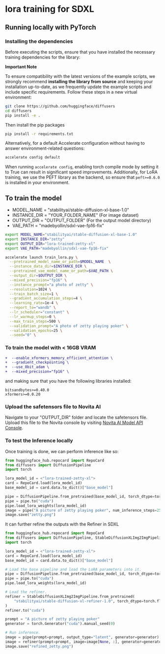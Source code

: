# lora training for SDXL

## Running locally with PyTorch

### Installing the dependencies

Before executing the scripts, ensure that you have installed the necessary training dependencies for the library:

**Important Note**

To ensure compatibility with the latest versions of the example scripts, we strongly recommend **installing the library from source** and keeping your installation up-to-date, as we frequently update the example scripts and include specific requirements. Follow these steps in a new virtual environment:

```bash
git clone https://github.com/huggingface/diffusers
cd diffusers
pip install -e .
```

Then install the pip packages
```bash
pip install -r requirements.txt
```

Alternatively, for a default Accelerate configuration without having to answer environment-related questions:

```bash
accelerate config default
```

When running `accelerate config`, enabling torch compile mode by setting it to True can result in significant speed improvements. Additionally, for LoRA training, we use the PEFT library as the backend, so ensure that `peft>=0.6.0` is installed in your environment.

## To train the model
- MODEL_NAME = "stabilityai/stable-diffusion-xl-base-1.0"
- INSTANCE_DIR = "YOUR_FOLDER_NAME" (For image dataset)
- OUTPUT_DIR = "OUTPUT_FOLDER" (For the output model directory) 
- VAE_PATH = "madebyollin/sdxl-vae-fp16-fix"

```bash
export MODEL_NAME="stabilityai/stable-diffusion-xl-base-1.0"
export INSTANCE_DIR="zetty"
export OUTPUT_DIR="lora-trained-zetty-xl"
export VAE_PATH="madebyollin/sdxl-vae-fp16-fix"

accelerate launch train_lora.py \
  --pretrained_model_name_or_path=$MODEL_NAME  \
  --instance_data_dir=$INSTANCE_DIR \
  --pretrained_vae_model_name_or_path=$VAE_PATH \
  --output_dir=$OUTPUT_DIR \
  --mixed_precision="fp16" \
  --instance_prompt="a photo of zetty" \
  --resolution=1024 \
  --train_batch_size=1 \
  --gradient_accumulation_steps=4 \
  --learning_rate=1e-4 \
  --report_to="wandb" \
  --lr_scheduler="constant" \
  --lr_warmup_steps=0 \
  --max_train_steps=500 \
  --validation_prompt="A photo of zetty playing poker" \
  --validation_epochs=25 \
  --seed="0" \
```

### To train the model with < 16GB VRAM

```diff
+  --enable_xformers_memory_efficient_attention \
+  --gradient_checkpointing \
+  --use_8bit_adam \
+  --mixed_precision="fp16" \
```

and making sure that you have the following libraries installed:

```
bitsandbytes>=0.40.0
xformers>=0.0.20
```
### Upload the safetensors file to Novita AI
Navigate to your "OUTPUT_DIR" folder and locate the safetensors file. Upload this file to the Novita console by visiting [Novita AI Model API Console](https://novita.ai/model-api/console/model).

### To test the Inference locally

Once training is done, we can perform inference like so:

```python
from huggingface_hub.repocard import RepoCard
from diffusers import DiffusionPipeline
import torch

lora_model_id = <"lora-trained-zetty-xl">
card = RepoCard.load(lora_model_id)
base_model_id = card.data.to_dict()["base_model"]

pipe = DiffusionPipeline.from_pretrained(base_model_id, torch_dtype=torch.float16)
pipe = pipe.to("cuda")
pipe.load_lora_weights(lora_model_id)
image = pipe("A picture of zetty playing poker", num_inference_steps=25).images[0]
image.save("zetty.png")
```

It can further refine the outputs with the Refiner in SDXL

```python
from huggingface_hub.repocard import RepoCard
from diffusers import DiffusionPipeline, StableDiffusionXLImg2ImgPipeline
import torch

lora_model_id = <"lora-trained-zetty-xl">
card = RepoCard.load(lora_model_id)
base_model_id = card.data.to_dict()["base_model"]

# Load the base pipeline and load the LoRA parameters into it.
pipe = DiffusionPipeline.from_pretrained(base_model_id, torch_dtype=torch.float16)
pipe = pipe.to("cuda")
pipe.load_lora_weights(lora_model_id)

# Load the refiner.
refiner = StableDiffusionXLImg2ImgPipeline.from_pretrained(
    "stabilityai/stable-diffusion-xl-refiner-1.0", torch_dtype=torch.float16, use_safetensors=True, variant="fp16"
)
refiner.to("cuda")

prompt = "A picture of zetty playing poker"
generator = torch.Generator("cuda").manual_seed(0)

# Run inference.
image = pipe(prompt=prompt, output_type="latent", generator=generator).images[0]
image = refiner(prompt=prompt, image=image[None, :], generator=generator).images[0]
image.save("refined_zetty.png")
```